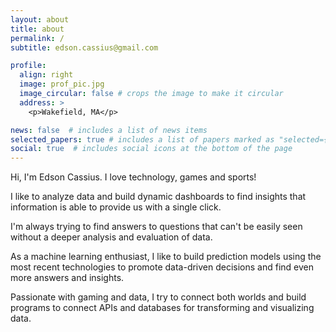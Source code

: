 ```yaml
---
layout: about
title: about
permalink: /
subtitle: edson.cassius@gmail.com

profile:
  align: right
  image: prof_pic.jpg
  image_circular: false # crops the image to make it circular
  address: >
    <p>Wakefield, MA</p>

news: false  # includes a list of news items
selected_papers: true # includes a list of papers marked as "selected={true}"
social: true  # includes social icons at the bottom of the page
---
```


Hi, I'm Edson Cassius. I love technology, games and sports!

I like to analyze data and build dynamic dashboards to find insights that information is able to provide us with a single click.

I'm always trying to find answers to questions that can't be easily seen without a deeper analysis and evaluation of data.

As a machine learning enthusiast, I like to build prediction models using the most recent technologies to promote data-driven decisions and find even more answers and insights.

Passionate with gaming and data, I try to connect both worlds and build programs to connect APIs and databases for transforming and visualizing data.





